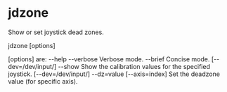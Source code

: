 # jdzone

Show or set joystick dead zones.

jdzone [options]

[options] are:
  --help
  --verbose                                             Verbose mode.
  --brief                                               Concise mode.
  [--dev=/dev/input/<eventn>] --show                    Show the calibration values for the specified joystick.
  [--dev=/dev/input/<eventn>] --dz=value [--axis=index] Set the deadzone value (for specific axis).
